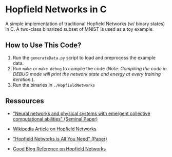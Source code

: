 # Hopfield Networks in C
A simple implementation of traditional Hopfield Networks (w/ binary states) in C. A two-class binarized subset of MNIST is used as a toy example.

## How to Use This Code?

1) Run the `generateData.py` script to load and preprocess the example data.
2) Run `make` or `make debug` to compile the code (*Note: Compiling the code in DEBUG mode will print the network state and energy at every training iteration.*).
3) Run the binaries in `./HopfieldNetworks`

## Ressources
- ["Neural networks and physical systems with emergent collective computational abilities" (Seminal Paper)](https://pmc.ncbi.nlm.nih.gov/articles/PMC346238/)

- [Wikipedia Article on Hopfield Networks](https://en.wikipedia.org/wiki/Hopfield_network)

- ["Hopfield Networks is All You Need" (Paper)](https://arxiv.org/abs/2008.02217)

- [Good Blog Reference on Hopfield Networks](https://ml-jku.github.io/hopfield-layers/)


